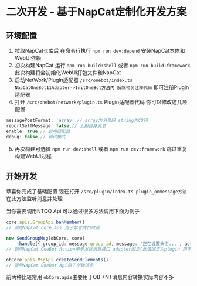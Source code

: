 # 二次开发 - 基于NapCat定制化开发方案
## 环境配置
1. 拉取NapCat仓库后 在命令行执行 `npm run dev:depend` 安装NapCat本体和WebUi依赖
2. 初次构建NapCat 运行 `npm run build:shell` 或者 `npm run build:framework` 此次构建将会初始化WebUi打包文件和NapCat
3. 启动NetWork/Plugin适配器 `/src/onebot/index.ts NapCatOneBot11Adapter->InitOneBot方法内 解除相关注释代码` 即可注册Plugin适配器
4. 打开 `/src/onebot/network/plugin.ts` Plugin适配器代码 你可以修改这几项配置

```typescript
messagePostFormat: 'array',// array为消息段 string为CQ码
reportSelfMessage: false,// 上报自身消息
enable: true,// 启用适配器
debug: false,// 调试模式
```

5. 再次构建可选择  `npm run dev:shell` 或者 `npm run dev:framework` 跳过重复构建WebUi过程

## 开始开发
恭喜你完成了基础配置 现在打开 `/src/plugin/index.ts plugin_onmessage方法` 在此方法监听消息并处理

当你需要调用NTQQ Api 可以通过很多方法调用下面为例子

```typescript
core.apis.GroupApi.banMember()
// 调用NapCat Core Api 用于禁言成员成员

new SendGroupMsg(obCore, core)
    .handle({ group_id: message.group_id, message: '正在设置头衔...', auto_escape: false }, adapter);
// 调用NapCat OneBot Action用于发送消息接口 adapter固定(此值固定为plugin 用于标记适配器)

obCore.apis.MsgApi.createSendElements()
// 调用NapCat OneBot Api用于创建消息
```

前两种比较常用 `obCore.apis`主要用于OB->NT消息内容转换实际内容不多

